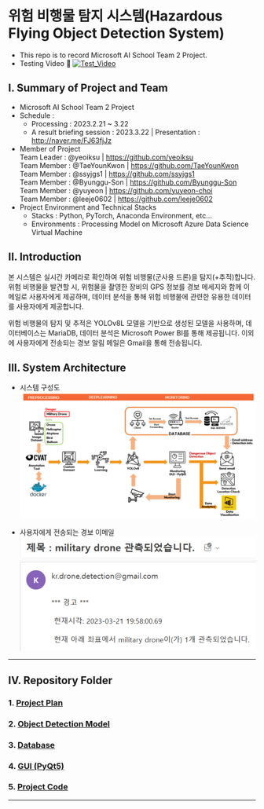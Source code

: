 # 위험 비행물 탐지 시스템(Hazardous Flying Object Detection System)
- This repo is to record Microsoft AI School Team 2 Project.  
- Testing Video :link:
    [![Test_Video](http://img.youtube.com/vi/vazHlnl1alg/0.jpg)](https://youtu.be/vazHlnl1alg)

## I. Summary of Project and Team
- Microsoft AI School Team 2 Project
- Schedule : 
    - Processing : 2023.2.21 ~ 3.22
    - A result briefing session : 2023.3.22 | Presentation : http://naver.me/FJ63fjJz
- Member of Project   
    Team Leader : @yeoiksu | https://github.com/yeoiksu  
    Team Member : @TaeYounKwon | https://github.com/TaeYounKwon  
    Team Member : @ssyjgs1 | https://github.com/ssyjgs1  
    Team Member : @Byunggu-Son | https://github.com/Byunggu-Son  
    Team Member : @yuyeon | https://github.com/yuyeon-choi  
    Team Member : @leeje0602 | https://github.com/leeje0602
- Project Environment and Technical Stacks
    - Stacks : Python, PyTorch, Anaconda Environment, etc...
    - Environments : Processing Model on Microsoft Azure Data Science Virtual Machine

## II. Introduction  
본 시스템은 실시간 카메라로 확인하여 위험 비행물(군사용 드론)을 탐지(+추적)합니다. 위험 비행물을 발견할 시, 위험물을 촬영한 장비의 GPS 정보를 경보 메세지와 함께 이메일로 사용자에게 제공하며, 데이터 분석을 통해 위험 비행물에 관련한 유용한 데이터를 사용자에게 제공합니다.  

위험 비행물의 탐지 및 추적은 YOLOv8L 모델을 기반으로 생성된 모델을 사용하며, 데이터베이스는 MariaDB, 데이터 분석은 Microsoft Power BI를 통해 제공됩니다. 이외에 사용자에게 전송되는 경보 알림 메일은 Gmail을 통해 전송됩니다.

## III. System Architecture  
- 시스템 구성도
![system architecture](images/system%20architecture.png)

- 사용자에게 전송되는 경보 이메일
![alarm for user](images/alarm%20for%20user.png)


<!-- [Azure. ADO.NET & CRUD](https://github.com/yeoiksu/Microsoft-AI-School/tree/main/2022.11/11.10_d27_azure) -->
<hr>

## IV. Repository Folder
### 1. [Project Plan](/01.%20Project%20Plan/)
### 2. [Object Detection Model](/02.%20Object%20Detection/)
### 3. [Database](/03.%20Database/)
### 4. [GUI (PyQt5)](/04.%20GUI/)
### 5. [Project Code](/05.%20Project%20Code/)

<hr>